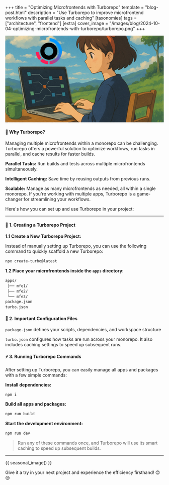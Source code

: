 +++
title = "Optimizing Microfrontends with Turborepo"
template = "blog-post.html"
description = "Use Turborepo to improve microfrontend workflows with parallel tasks and caching"
[taxonomies]
tags = ["architecture", "frontend"]
[extra]
cover_image = "/images/blog/2024-10-04-optimizing-microfrontends-with-turborepo/turborepo.png"
+++

![blog-cover](/images/blog/2024-10-04-optimizing-microfrontends-with-turborepo/turborepo.png)

<h4><b>🧐 Why Turborepo?</b></h4>

Managing multiple microfrontends within a monorepo can be challenging. Turborepo offers a powerful solution to optimize workflows, run tasks in parallel, and cache results for faster builds.

<b>Parallel Tasks:</b> Run builds and tests across multiple microfrontends simultaneously.

<b>Intelligent Caching:</b> Save time by reusing outputs from previous runs.

<b>Scalable:</b> Manage as many microfrontends as needed, all within a single monorepo.
If you're working with multiple apps, Turborepo is a game-changer for streamlining your workflows.

Here's how you can set up and use Turborepo in your project:

---

<h4><b>🔧 1. Creating a Turborepo Project</b></h4>

<b>1.1 Create a New Turborepo Project:</b> 

Instead of manually setting up Turborepo, you can use the following command to quickly scaffold a new Turborepo:

```sh
npx create-turbo@latest
```

<b>1.2 Place your microfrontends inside the `apps` directory:</b> 

```sh
apps/
 ├── mfe1/
 ├── mfe2/
 └── mfe3/
package.json
turbo.json
```
<h4><b>📄 2. Important Configuration Files</b></h4>

`package.json` defines your scripts, dependencies, and workspace structure

`turbo.json` configures how tasks are run across your monorepo. It also includes caching settings to speed up subsequent runs.

<h4><b>⚡ 3. Running Turborepo Commands</b></h4>
After setting up Turborepo, you can easily manage all apps and packages with a few simple commands:

<b>Install dependencies:</b>
```sh
npm i 
```

<b>Build all apps and packages:</b>
```sh
npm run build 
```

<b>Start the development environment:</b>
```sh
npm run dev 
```

> Run any of these commands once, and Turborepo will use its smart caching to speed up subsequent builds.

---
<!-- Visual break before conclusion - changes based on time of year -->
{{ seasonal_image() }}

Give it a try in your next project and experience the efficiency firsthand! 😍😍
